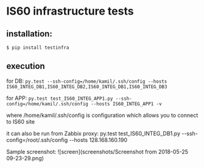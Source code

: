 # IS60 infrastructure tests

## installation: 

`$ pip install testinfra`

## execution

for DB: `py.test --ssh-config=/home/kamil/.ssh/config --hosts IS60_INTEG_DB1,IS60_INTEG_DB2,IS60_INTEG_DB1,IS60_INTEG_DB3`

for APP: `py.test test_IS60_INTEG_APP1.py --ssh-config=/home/kamil/.ssh/config --hosts IS60_INTEG_APP1 -v`


where /home/kamil/.ssh/config is configuration which allows you to connect to IS60 site

it can also be run from Zabbix proxy: py.test test_IS60_INTEG_DB1.py --ssh-config=/root/.ssh/config --hosts 128.168.160.190

Sample screenshot:
![screen](screenshots/Screenshot from 2018-05-25 09-23-29.png)